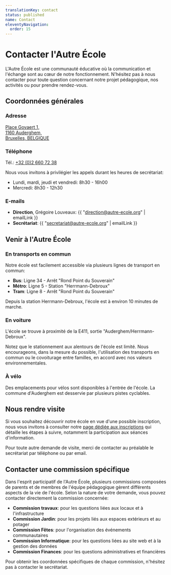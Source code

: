 ```yaml
---
translationKey: contact
status: published
name: Contact
eleventyNavigation:
  order: 15
---
```

# Contacter l'Autre École

L'Autre École est une communauté éducative où la communication et l'échange sont au cœur de notre fonctionnement. N'hésitez pas à nous contacter pour toute question concernant notre projet pédagogique, nos activités ou pour prendre rendez-vous.

## Coordonnées générales

### Adresse

[Place Govaert 1,  
1160 Auderghem,  
Bruxelles, BELGIQUE](https://maps.app.goo.gl/QB9vWySp2xD6QfHD9)

### Téléphone

Tél.: [+32 (0)2 660 72 38](tel:003226607238)

Nous vous invitons à privilégier les appels durant les heures de secrétariat:

- Lundi, mardi, jeudi et vendredi: 8h30 - 16h00
- Mercredi: 8h30 - 12h30

### E-mails

- **Direction**, Grégoire Louveaux: {{ "direction@autre-ecole.org" | emailLink }}
- **Secrétariat**: {{ "secretariat@autre-ecole.org" | emailLink }}

## Venir à l'Autre École

### En transports en commun

Notre école est facilement accessible via plusieurs lignes de transport en commun:

- **Bus**: Ligne 34 - Arrêt "Rond Point du Souverain"
- **Métro**: Ligne 5 - Station "Herrmann-Debroux"
- **Tram**: Ligne 8 - Arrêt "Rond Point du Souverain"

Depuis la station Herrmann-Debroux, l'école est à environ 10 minutes de marche.

### En voiture

L'école se trouve à proximité de la E411, sortie "Auderghem/Herrmann-Debroux".

Notez que le stationnement aux alentours de l'école est limité. Nous encourageons, dans la mesure du possible, l'utilisation des transports en commun ou le covoiturage entre familles, en accord avec nos valeurs environnementales.

### À vélo

Des emplacements pour vélos sont disponibles à l'entrée de l'école. La commune d'Auderghem est desservie par plusieurs pistes cyclables.

## Nous rendre visite

Si vous souhaitez découvrir notre école en vue d'une possible inscription, nous vous invitons à consulter notre [page dédiée aux inscriptions](/inscription/) qui détaille les étapes à suivre, notamment la participation aux séances d'information.

Pour toute autre demande de visite, merci de contacter au préalable le secrétariat par téléphone ou par email.

## Contacter une commission spécifique

Dans l'esprit participatif de l'Autre École, plusieurs commissions composées de parents et de membres de l'équipe pédagogique gèrent différents aspects de la vie de l'école. Selon la nature de votre demande, vous pouvez contacter directement la commission concernée:

- **Commission travaux**: pour les questions liées aux locaux et à l'infrastructure
- **Commission Jardin**: pour les projets liés aux espaces extérieurs et au potager
- **Commission Fêtes**: pour l'organisation des événements communautaires
- **Commission Informatique**: pour les questions liées au site web et à la gestion des données
- **Commission Finances**: pour les questions administratives et financières

Pour obtenir les coordonnées spécifiques de chaque commission, n'hésitez pas à contacter le secrétariat.

